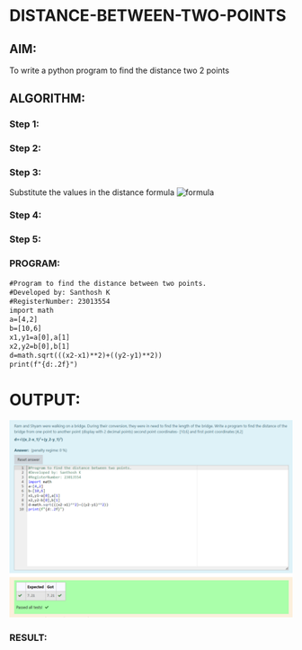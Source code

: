# DISTANCE-BETWEEN-TWO-POINTS

## AIM:
To write a python program to find the distance two 2 points
## ALGORITHM:
### Step 1: 
### Step 2: 
### Step 3: 
Substitute the values in the distance formula  ![formula](/formula.JPG)
### Step 4: 
### Step 5: 
### PROGRAM:
```
#Program to find the distance between two points.
#Developed by: Santhosh K
#RegisterNumber: 23013554
import math
a=[4,2]
b=[10,6]
x1,y1=a[0],a[1]
x2,y2=b[0],b[1]
d=math.sqrt(((x2-x1)**2)+((y2-y1)**2))
print(f"{d:.2f}")
```

# OUTPUT:
![output](/Screenshot%202023-10-23%20142212.png)

### RESULT:
